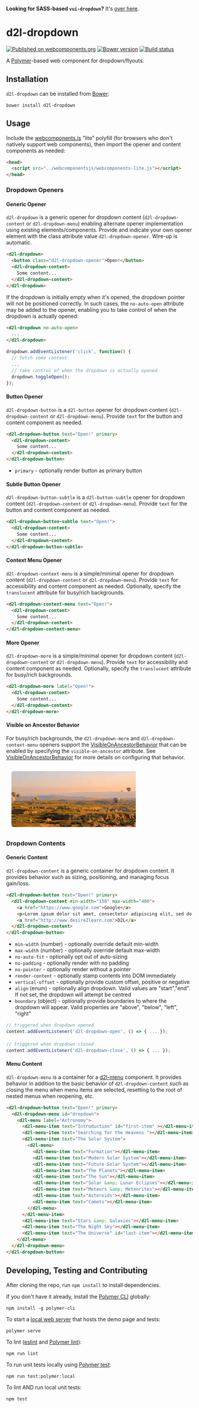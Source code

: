 **Looking for SASS-based `vui-dropdown`?** It's [over here](https://github.com/Brightspace/valence-ui-dropdown/tree/sass).

# d2l-dropdown
[![Published on webcomponents.org](https://img.shields.io/badge/webcomponents.org-published-blue.svg)](https://www.webcomponents.org/element/BrightspaceUI/dropdown)
[![Bower version][bower-image]][bower-url]
[![Build status][ci-image]][ci-url]

A [Polymer](https://www.polymer-project.org)-based web component for dropdown/flyouts.

## Installation

`d2l-dropdown` can be installed from [Bower][bower-url]:
```shell
bower install d2l-dropdown
```

## Usage

Include the [webcomponents.js](http://webcomponents.org/polyfills/) "lite" polyfill (for browsers who don't natively support web components), then import the opener and content components as needed:

```html
<head>
  <script src="../webcomponentsjs/webcomponents-lite.js"></script>
</head>
```

### Dropdown Openers

#### Generic Opener

`d2l-dropdown` is a generic opener for dropdown content (`d2l-dropdown-content` or `d2l-dropdown-menu`) enabling alternate opener implementation using existing elements/components. Provide and indicate your own opener element with the class attribute value `d2l-dropdown-opener`.  Wire-up is automatic.

<!---
```
<custom-element-demo>
  <template>
    <script src="../webcomponentsjs/webcomponents-lite.js"></script>
    <link rel="import" href="../d2l-typography/d2l-typography.html">
    <link rel="import" href="d2l-dropdown.html">
    <link rel="import" href="d2l-dropdown-content.html">
    <custom-style include="d2l-typography">
      <style is="custom-style" include="d2l-typography"></style>
    </custom-style>
    <style>
      html {
        font-size: 20px;
      }
      body {
        color: var(--d2l-color-ferrite);
        font-family: 'Lato', 'Lucida Sans Unicode', 'Lucida Grande', sans-serif;
        letter-spacing: 0.01rem;
        font-size: 0.95rem;
        font-weight: 400;
        line-height: 1.4rem;
      }
      d2l-dropdown {
        margin-left: 15px;
      }
    </style>
    <script>
      document.body.addEventListener('d2l-dropdown-open', function() { document.body.style.height = '180px'; });
    </script>
    <next-code-block></next-code-block>
  </template>
</custom-element-demo>
```
-->
```html
<d2l-dropdown>
  <button class="d2l-dropdown-opener">Open!</button>
  <d2l-dropdown-content>
    Some content...
  </d2l-dropdown-content>
</d2l-dropdown>
```

If the dropdown is initially empty when it's opened, the dropdown pointer will not be positioned correctly.  In such cases, the `no-auto-open` attribute may be added to the opener, enabling you to take control of when the dropdown is actually opened:

```html
<d2l-dropdown no-auto-open>
  ...
</d2l-dropdown>
```

```javascript
dropdown.addEventListener('click', function() {
  // fetch some content
  ...
  // take control of when the dropdown is actually opened
  dropdown.toggleOpen();
});
```

#### Button Opener

`d2l-dropdown-button` is a `d2l-button` opener for dropdown content (`d2l-dropdown-content` or `d2l-dropdown-menu`).  Provide `text` for the button and content component as needed.

<!---
```
<custom-element-demo>
  <template>
    <script src="../webcomponentsjs/webcomponents-lite.js"></script>
    <link rel="import" href="../d2l-typography/d2l-typography.html">
    <link rel="import" href="d2l-dropdown-button.html">
    <link rel="import" href="d2l-dropdown-content.html">
    <custom-style include="d2l-typography">
      <style is="custom-style" include="d2l-typography"></style>
    </custom-style>
    <style>
      html {
        font-size: 20px;
      }
      body {
        color: var(--d2l-color-ferrite);
        font-family: 'Lato', 'Lucida Sans Unicode', 'Lucida Grande', sans-serif;
        letter-spacing: 0.01rem;
        font-size: 0.95rem;
        font-weight: 400;
        line-height: 1.4rem;
      }
      d2l-dropdown-button {
        margin-left: 15px;
      }
    </style>
    <script>
      document.body.addEventListener('d2l-dropdown-open', function() { document.body.style.height = '180px'; });
    </script>
    <next-code-block></next-code-block>
  </template>
</custom-element-demo>
```
-->
```html
<d2l-dropdown-button text="Open!" primary>
  <d2l-dropdown-content>
    Some content...
  </d2l-dropdown-content>
</d2l-dropdown-button>
```

* `primary` - optionally render button as primary button

#### Subtle Button Opener

`d2l-dropdown-button-subtle` is a `d2l-button-subtle` opener for dropdown content (`d2l-dropdown-content` or `d2l-dropdown-menu`).  Provide `text` for the button and content component as needed.

<!---
```
<custom-element-demo>
  <template>
    <script src="../webcomponentsjs/webcomponents-lite.js"></script>
    <link rel="import" href="../d2l-typography/d2l-typography.html">
    <link rel="import" href="d2l-dropdown-button-subtle.html">
    <link rel="import" href="d2l-dropdown-content.html">
    <custom-style include="d2l-typography">
      <style is="custom-style" include="d2l-typography"></style>
    </custom-style>
    <style>
      html {
        font-size: 20px;
      }
      body {
        color: var(--d2l-color-ferrite);
        font-family: 'Lato', 'Lucida Sans Unicode', 'Lucida Grande', sans-serif;
        letter-spacing: 0.01rem;
        font-size: 0.95rem;
        font-weight: 400;
        line-height: 1.4rem;
      }
      d2l-dropdown-button-subtle {
        margin-left: 15px;
      }
    </style>
    <script>
      document.body.addEventListener('d2l-dropdown-open', function() { document.body.style.height = '180px'; });
    </script>
    <next-code-block></next-code-block>
  </template>
</custom-element-demo>
```
-->
```html
<d2l-dropdown-button-subtle text="Open!">
  <d2l-dropdown-content>
    Some content...
  </d2l-dropdown-content>
</d2l-dropdown-button-subtle>
```

#### Context Menu Opener

`d2l-dropdown-context-menu` is a simple/minimal opener for dropdown content (`d2l-dropdown-content` or `d2l-dropdown-menu`).  Provide `text` for accessibility and content component as needed.  Optionally, specify the `translucent` attribute for busy/rich backgrounds.

<!---
```
<custom-element-demo>
  <template>
    <script src="../webcomponentsjs/webcomponents-lite.js"></script>
    <link rel="import" href="../d2l-typography/d2l-typography.html">
    <link rel="import" href="d2l-dropdown-context-menu.html">
    <link rel="import" href="d2l-dropdown-content.html">
    <custom-style include="d2l-typography">
      <style is="custom-style" include="d2l-typography"></style>
    </custom-style>
    <style>
      html {
        font-size: 20px;
      }
      body {
        color: var(--d2l-color-ferrite);
        font-family: 'Lato', 'Lucida Sans Unicode', 'Lucida Grande', sans-serif;
        letter-spacing: 0.01rem;
        font-size: 0.95rem;
        font-weight: 400;
        line-height: 1.4rem;
      }
      d2l-dropdown-context-menu {
        margin-left: 15px;
      }
    </style>
    <script>
      document.body.addEventListener('d2l-dropdown-open', function() { document.body.style.height = '180px'; });
    </script>
    <next-code-block></next-code-block>
  </template>
</custom-element-demo>
```
-->
```html
<d2l-dropdown-context-menu text="Open!">
  <d2l-dropdown-content>
    Some content...
  </d2l-dropdown-content>
</d2l-dropdown-context-menu>
```

#### More Opener

`d2l-dropdown-more` is a simple/minimal opener for dropdown content (`d2l-dropdown-content` or `d2l-dropdown-menu`).  Provide `text` for accessibility and content component as needed.  Optionally, specify the `translucent` attribute for busy/rich backgrounds.

<!---
```
<custom-element-demo>
  <template>
    <script src="../webcomponentsjs/webcomponents-lite.js"></script>
    <link rel="import" href="../d2l-typography/d2l-typography.html">
    <link rel="import" href="d2l-dropdown-more.html">
    <link rel="import" href="d2l-dropdown-content.html">
    <custom-style include="d2l-typography">
      <style is="custom-style" include="d2l-typography"></style>
    </custom-style>
    <style>
      html {
        font-size: 20px;
      }
      body {
        color: var(--d2l-color-ferrite);
        font-family: 'Lato', 'Lucida Sans Unicode', 'Lucida Grande', sans-serif;
        letter-spacing: 0.01rem;
        font-size: 0.95rem;
        font-weight: 400;
        line-height: 1.4rem;
      }
      d2l-dropdown-more {
        margin-left: 15px;
      }
    </style>
    <script>
      document.body.addEventListener('d2l-dropdown-open', function() { document.body.style.height = '180px'; });
    </script>
    <next-code-block></next-code-block>
  </template>
</custom-element-demo>
```
-->
```html
<d2l-dropdown-more label="Open!">
  <d2l-dropdown-content>
    Some content...
  </d2l-dropdown-content>
</d2l-dropdown-more>
```

#### Visible on Ancestor Behavior

For busy/rich backgrounds, the `d2l-dropdown-more` and `d2l-dropdown-context-menu` openers support the [VisibleOnAncestorBehavior](https://github.com/Brightspace/d2l-polymer-behaviors-ui) that can be enabled by specifying the `visible-on-ancestor` attribute.  See [VisibleOnAncestorBehavior](https://github.com/Brightspace/d2l-polymer-behaviors-ui) for more details on configuring that behavior.

![screenshot of button component](/screenshots/dropdown-visible-on-ancestor.gif?raw=true)

### Dropdown Contents

#### Generic Content

`d2l-dropdown-content` is a generic container for dropdown content.  It provides behavior such as sizing,  positioning, and managing focus gain/loss.

<!---
```
<custom-element-demo>
  <template>
    <script src="../webcomponentsjs/webcomponents-lite.js"></script>
    <link rel="import" href="../d2l-typography/d2l-typography.html">
    <link rel="import" href="d2l-dropdown-button.html">
    <link rel="import" href="d2l-dropdown-content.html">
    <custom-style include="d2l-typography">
      <style is="custom-style" include="d2l-typography"></style>
    </custom-style>
    <style>
      html {
        font-size: 20px;
      }
      body {
        color: var(--d2l-color-ferrite);
        font-family: 'Lato', 'Lucida Sans Unicode', 'Lucida Grande', sans-serif;
        letter-spacing: 0.01rem;
        font-size: 0.95rem;
        font-weight: 400;
        line-height: 1.4rem;
      }
      d2l-dropdown-button {
        margin-left: 15px;
      }
    </style>
    <script>
      document.body.addEventListener('d2l-dropdown-open', function() { document.body.style.height = '210px'; });
    </script>
    <next-code-block></next-code-block>
  </template>
</custom-element-demo>
```
-->
```html
<d2l-dropdown-button text="Open!" primary>
  <d2l-dropdown-content min-width="150" max-width="400">
    <a href="https://www.google.com">Google</a>
    <p>Lorem ipsum dolor sit amet, consectetur adipiscing elit, sed do eiusmod tempor incididunt ut labore et dolore magna aliqua. Ut enim ad minim veniam, quis nostrud exercitation ullamco laboris nisi ut aliquip ex ea commodo consequat. Duis aute irure dolor in reprehenderit in voluptate velit esse cillum dolore eu fugiat nulla pariatur. Excepteur sint occaecat cupidatat non proident, sunt in culpa qui officia deserunt mollit anim id est laborum.</p>
    <a href="http://www.desire2learn.com">D2L</a>
  </d2l-dropdown-content>
</d2l-dropdown-button>
```

* `min-width` (number) - optionally override default min-width
* `max-width` (number) - optionally override default max-width
* `no-auto-fit` - optionally opt out of auto-sizing
* `no-padding` - optionally render with no padding
* `no-pointer` - optionally render without a pointer
* `render-content` - optionally stamp contents into DOM immediately
* `vertical-offset` - optionally provide custom offset, positive or negative
* `align` (enum) - optionally align dropdown. Valid values are "start","end". If not set, the dropdown will attempt be centred
* `boundary` (object) - optionally provide boundaries to where the dropdown will appear. Valid properties are "above", "below", "left", "right"

```javascript
// triggered when dropdown opened
content.addEventListener('d2l-dropdown-open', () => { ... });

// triggered when dropdown closed
content.addEventListener('d2l-dropdown-close', () => { ... });
```

#### Menu Content

`d2l-dropdown-menu` is a container for a [d2l-menu](https://github.com/Brightspace/d2l-menu-ui) component.  It provides behavior in addition to the basic behavior of `d2l-dropdown-content` such as closing the menu when menu items are selected, resetting to the root of nested menus when reopening, etc.

<!---
```
<custom-element-demo>
  <template>
    <script src="../webcomponentsjs/webcomponents-lite.js"></script>
    <link rel="import" href="../d2l-typography/d2l-typography.html">
    <link rel="import" href="../d2l-menu/d2l-menu.html">
    <link rel="import" href="d2l-dropdown-button.html">
    <link rel="import" href="d2l-dropdown-menu.html">
    <custom-style include="d2l-typography">
      <style is="custom-style" include="d2l-typography"></style>
    </custom-style>
    <style>
      html {
        font-size: 20px;
      }
      body {
        color: var(--d2l-color-ferrite);
        font-family: 'Lato', 'Lucida Sans Unicode', 'Lucida Grande', sans-serif;
        letter-spacing: 0.01rem;
        font-size: 0.95rem;
        font-weight: 400;
        line-height: 1.4rem;
      }
      d2l-dropdown-button {
        margin-left: 15px;
      }
    </style>
    <script>
      document.body.addEventListener('d2l-dropdown-open', function() { document.body.style.height = '320px'; });
    </script>
    <next-code-block></next-code-block>
  </template>
</custom-element-demo>
```
-->
```html
<d2l-dropdown-button text="Open!" primary>
  <d2l-dropdown-menu id="dropdown">
    <d2l-menu label="Astronomy">
      <d2l-menu-item text="Introduction" id="first-item" ></d2l-menu-item>
      <d2l-menu-item text="Searching for the Heavens "></d2l-menu-item>
      <d2l-menu-item text="The Solar System">
        <d2l-menu>
          <d2l-menu-item text="Formation"></d2l-menu-item>
          <d2l-menu-item text="Modern Solar System"></d2l-menu-item>
          <d2l-menu-item text="Future Solar System"></d2l-menu-item>
          <d2l-menu-item text="The Planets"></d2l-menu-item>
          <d2l-menu-item text="The Sun"></d2l-menu-item>
          <d2l-menu-item text="Solar &amp; Lunar Eclipses"></d2l-menu-item>
          <d2l-menu-item text="Meteors &amp; Meteorites"></d2l-menu-item>
          <d2l-menu-item text="Asteroids"></d2l-menu-item>
          <d2l-menu-item text="Comets"></d2l-menu-item>
        </d2l-menu>
      </d2l-menu-item>
      <d2l-menu-item text="Stars &amp; Galaxies"></d2l-menu-item>
      <d2l-menu-item text="The Night Sky"></d2l-menu-item>
      <d2l-menu-item text="The Universe" id="last-item"></d2l-menu-item>
    </d2l-menu>
  </d2l-dropdown-menu>
</d2l-dropdown-button>
```

## Developing, Testing and Contributing

After cloning the repo, run `npm install` to install dependencies.

If you don't have it already, install the [Polymer CLI](https://www.polymer-project.org/2.0/docs/tools/polymer-cli) globally:

```shell
npm install -g polymer-cli
```

To start a [local web server](https://www.polymer-project.org/2.0/docs/tools/polymer-cli-commands#serve) that hosts the demo page and tests:

```shell
polymer serve
```

To lint ([eslint](http://eslint.org/) and [Polymer lint](https://www.polymer-project.org/2.0/docs/tools/polymer-cli-commands#lint)):

```shell
npm run lint
```

To run unit tests locally using [Polymer test](https://www.polymer-project.org/2.0/docs/tools/polymer-cli-commands#tests):

```shell
npm run test:polymer:local
```

To lint AND run local unit tests:

```shell
npm test
```

[bower-url]: http://bower.io/search/?q=d2l-dropdown
[bower-image]: https://badge.fury.io/bo/d2l-dropdown.svg
[ci-url]: https://travis-ci.org/BrightspaceUI/dropdown
[ci-image]: https://travis-ci.org/BrightspaceUI/dropdown.svg?branch=master
